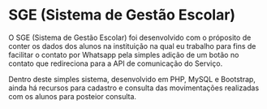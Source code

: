 # SGE (Sistema de Gestão Escolar)

O SGE (Sistema de Gestão Escolar) foi desenvolvido com o próposito de conter os dados dos alunos na instituição na qual eu trabalho para fins de facilitar o contato por Whatsapp pela simples adição de um botão no contato que redireciona para a API de comunicação do Serviço. 

Dentro deste simples sistema, desenvolvido em PHP, MySQL e Bootstrap, ainda há recursos para cadastro e consulta das movimentações realizadas com os alunos para posteior consulta. 
